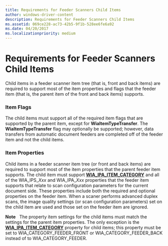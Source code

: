 ```yaml
---
title: Requirements for Feeder Scanners Child Items
author: windows-driver-content
description: Requirements for Feeder Scanners Child Items
ms.assetid: 069ce228-ac73-42b5-9f1b-528ee6fe6a92
ms.date: 04/20/2017
ms.localizationpriority: medium
---
```


# Requirements for Feeder Scanners Child Items


Child items in a feeder scanner item tree (that is, front and back items) are required to support most of the item properties and flags that the feeder item (that is, the parent item of the front and back items) supports.

### Item Flags

The child items must support all of the required item flags that are supported by the parent item, except for **WiaItemTypeTransfer**. The **WiaItemTypeTransfer** flag may optionally be supported; however, data transfers from automatic document feeders are completed off of the feeder item and not the child items.

### Item Properties

Child items in a feeder scanner item tree (or front and back items) are required to support most of the item properties that the parent feeder item supports. The child item must support [**WIA\_IPA\_ITEM\_CATEGORY**](https://msdn.microsoft.com/library/windows/hardware/ff551581) and all of the WIA\_IPS\_*Xxx* and WIA\_IPA\_*Xxx* properties that the feeder item supports that relate to scan configuration parameters for the current document side. These properties include both the required and optional properties on the feeder item. When a scaner performs advanced duplex scans, the image quality settings (or scan configuration parameters) set on the child item are used and those set on the feeder item are ignored.

**Note**   The property item settings for the child items must match the settings for the parent item properties. The only exception is the [**WIA\_IPA\_ITEM\_CATEGORY**](https://msdn.microsoft.com/library/windows/hardware/ff551581) property for child items; this property must be set to WIA\_CATEGORY\_FEEDER\_FRONT or WIA\_CATEGORY\_FEEDER\_BACK instead of to WIA\_CATEGORY\_FEEDER.

 

 

 




